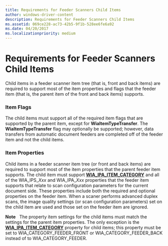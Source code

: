 ```yaml
---
title: Requirements for Feeder Scanners Child Items
author: windows-driver-content
description: Requirements for Feeder Scanners Child Items
ms.assetid: 069ce228-ac73-42b5-9f1b-528ee6fe6a92
ms.date: 04/20/2017
ms.localizationpriority: medium
---
```


# Requirements for Feeder Scanners Child Items


Child items in a feeder scanner item tree (that is, front and back items) are required to support most of the item properties and flags that the feeder item (that is, the parent item of the front and back items) supports.

### Item Flags

The child items must support all of the required item flags that are supported by the parent item, except for **WiaItemTypeTransfer**. The **WiaItemTypeTransfer** flag may optionally be supported; however, data transfers from automatic document feeders are completed off of the feeder item and not the child items.

### Item Properties

Child items in a feeder scanner item tree (or front and back items) are required to support most of the item properties that the parent feeder item supports. The child item must support [**WIA\_IPA\_ITEM\_CATEGORY**](https://msdn.microsoft.com/library/windows/hardware/ff551581) and all of the WIA\_IPS\_*Xxx* and WIA\_IPA\_*Xxx* properties that the feeder item supports that relate to scan configuration parameters for the current document side. These properties include both the required and optional properties on the feeder item. When a scaner performs advanced duplex scans, the image quality settings (or scan configuration parameters) set on the child item are used and those set on the feeder item are ignored.

**Note**   The property item settings for the child items must match the settings for the parent item properties. The only exception is the [**WIA\_IPA\_ITEM\_CATEGORY**](https://msdn.microsoft.com/library/windows/hardware/ff551581) property for child items; this property must be set to WIA\_CATEGORY\_FEEDER\_FRONT or WIA\_CATEGORY\_FEEDER\_BACK instead of to WIA\_CATEGORY\_FEEDER.

 

 

 




